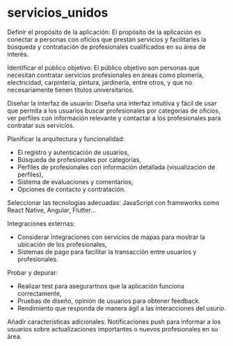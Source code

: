 # servicios_unidos
Definir el propósito de la aplicación: 
El propósito de la aplicación es conectar a personas con oficios que prestan servicios y facilitarles la búsqueda y contratación de profesionales cualificados en su área de interés.

Identificar el público objetivo: 
El público objetivo son personas que necesitan contratar servicios profesionales en áreas como plomería, electricidad, carpintería, pintura, jardinería, entre otros, y que no necesariamente tienen títulos universitarios.

Diseñar la interfaz de usuario: 
Diseña una interfaz intuitiva y fácil de usar que permita a los usuarios buscar profesionales por categorías de oficios, ver perfiles con información relevante y contactar a los profesionales para contratar sus servicios.

Planificar la arquitectura y funcionalidad: 
- El registro y autenticación de usuarios, 
- Búsqueda de profesionales por categorías, 
- Perfiles de profesionales con información detallada (visualización de perfiles), 
- Sistema de evaluaciones y comentarios, 
- Opciones de contacto y contratación.

Seleccionar las tecnologías adecuadas: 
JavaScript con frameworks como React Native, Angular, Flutter...

Integraciones externas: 
- Considerar integraciones con servicios de mapas para mostrar la ubicación de los profesionales, 
- Sistemas de pago para facilitar la transacción entre usuarios y profesionales.

Probar y depurar: 
- Realizar test para asegurartnos  que la aplicación funciona correctamente, 
- Pruebas de diseño, opinión de usuarios para obtener feedback. 
- Rendimiento que responda de manera ágil a las interacciones del usurio.

Añadir características adicionales: 
Notificaciones push para informar a los usuarios sobre actualizaciones importantes o nuevos profesionales en su área.
